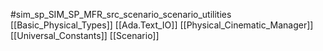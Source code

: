 #sim_sp_SIM_SP_MFR_src_scenario_scenario_utilities
[[Basic_Physical_Types]]
[[Ada.Text_IO]]
[[Physical_Cinematic_Manager]]
[[Universal_Constants]]
[[Scenario]]
